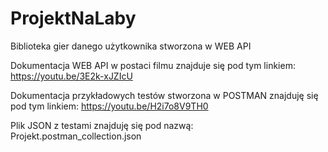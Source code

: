 # ProjektNaLaby

Biblioteka gier danego użytkownika stworzona w WEB API

Dokumentacja WEB API w postaci filmu znajduje się pod tym linkiem: https://youtu.be/3E2k-xJZIcU

Dokumentacja przykładowych testów stworzona w POSTMAN znajduję się pod tym linkiem: https://youtu.be/H2i7o8V9TH0

Plik JSON z testami znajduję się pod nazwą: Projekt.postman_collection.json
